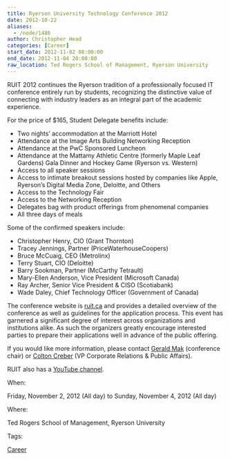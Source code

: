 ```yaml
---
title: Ryerson University Technology Conference 2012
date: 2012-10-22
aliases:
  - /node/1486
author: Christopher Head
categories: [Career]
start_date: 2012-11-02 08:00:00
end_date: 2012-11-04 20:00:00
raw_location: Ted Rogers School of Management, Ryerson University
---
```


RUIT 2012 continues the Ryerson tradition of a professionally focused IT conference entirely run by students, recognizing the distinctive value of connecting with industry leaders as an integral part of the academic experience.

For the price of $165, Student Delegate benefits include:

*   Two nights’ accommodation at the Marriott Hotel
*   Attendance at the Image Arts Building Networking Reception
*   Attendance at the PwC Sponsored Luncheon
*   Attendance at the Mattamy Athletic Centre (formerly Maple Leaf Gardens) Gala Dinner and Hockey Game (Ryerson vs. Western)
*   Access to all speaker sessions
*   Access to intimate breakout sessions hosted by companies like Apple, Ryerson’s Digital Media Zone, Deloitte, and Others
*   Access to the Technology Fair
*   Access to the Networking Reception
*   Delegates bag with product offerings from phenomenal companies
*   All three days of meals

Some of the confirmed speakers include:

*   Christopher Henry, CIO (Grant Thornton)
*   Tracey Jennings, Partner (PriceWaterhouseCoopers)
*   Bruce McCuaig, CEO (Metrolinx)
*   Terry Stuart, CIO (Deloitte)
*   Barry Sookman, Partner (McCarthy Tetrault)
*   Mary-Ellen Anderson, Vice President (Microsoft Canada)
*   Ray Archer, Senior Vice President & CISO (Scotiabank)
*   Wade Daley, Chief Technology Officer (Government of Canada)

The conference website is [ruit.ca](http://ruit.ca/) and provides a detailed overview of the conference as well as guidelines for the application process. This event has garnered a significant degree of interest across organizations and institutions alike. As such the organizers greatly encourage interested parties to prepare their applications well in advance of the public offering.

If you would like more information, please contact [Gerald Mak](/cdn-cgi/l/email-protection#61060413000d054f0c000a2113180413120e0f4f0200) (conference chair) or [Colton Creber](/cdn-cgi/l/email-protection#7615191a021918581504131413043604031f02581517) (VP Corporate Relations & Public Affairs).

RUIT also has a [YouTube channel](https://youtube.com/ruitconference).

When: 

Friday, November 2, 2012 (All day) to Sunday, November 4, 2012 (All day)

Where: 

Ted Rogers School of Management, Ryerson University

Tags: 

[Career](/career)
